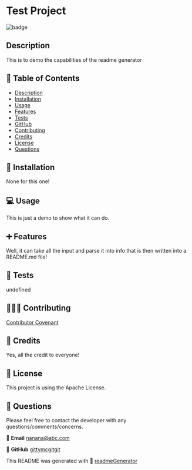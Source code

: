 # Test Project

  ![badge](https://img.shields.io/badge/License-Apache-brightgreen)

  ## Description
   This is to demo the capabilities of the readme generator

  ## 🔎 Table of Contents
  - [Description](#Description)
  - [Installation](#Installation)
  - [Usage](#Usage)
  - [Features](#Features)
  - [Tests](#Tests)
  - [GitHub](#GitHub)
  - [Contributing](#Contributing)
  - [Credits](#Credits)
  - [License](#License)
  - [Questions](#Questions)

  ## 💽 Installation
   None for this one!
  
  ## 💻 Usage 
   This is just a demo to show what it can do.

  ## ➕ Features
   Well, it can take all the input and parse it into info that is then written into a README.md file!

  ## 💾 Tests
   undefined

  ## 🧑‍🤝‍🧑 Contributing
   [Contributor Covenant](https://www.contributor-covenant.org/)

  ## 💖 Credits
   Yes, all the credit to everyone! 

  ## 📒 License 
   This project is using the Apache License. 

  ## 🙋 Questions 
   Please feel free to contact the developer with any questions/comments/concerns. 
   
   📧 **Email**
   <nanana@abc.com>
   
   🔗 **GitHub** 
   [gittymcgitgit](https://github.com/gittymcgitgit)
   



  This README was generated with 🥔 [readmeGenerator](https://github.com/clhurlbut/readmeGenerator)  
  

